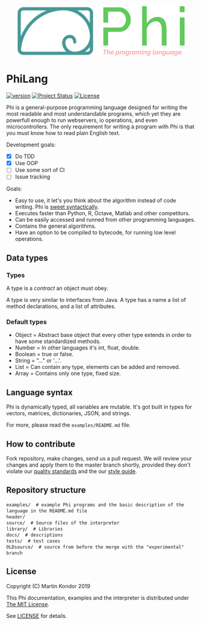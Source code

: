 <p align="center">
  <img src="https://github.com/MartinKondor/PhiLang/blob/master/docs/logo.png" width="450">
</p>

# PhiLang
[![version](https://img.shields.io/badge/version-2019.06-red.svg)](https://github.com/MartinKondor/PhiLang) [![Project Status](https://img.shields.io/badge/status-prototype-red.svg)](https://github.com/MartinKondor/PhiLang) [![License](https://img.shields.io/badge/license-MIT-green.svg)](https://github.com/MartinKondor/PhiLang/edit/master/LICENSE)

Phi is a general-purpose programming language designed for writing the most readable and most understandable programs, which yet they are powerfull enough to run webservers, io operations, and even microcontrollers. The only requirement for writing a program with Phi is that you must know how to read plain English text.

Development goals:

- [x] Do TDD
- [x] Use OOP
- [ ] Use some sort of CI
- [ ] Issue tracking

Goals:

* Easy to use, it let's you think about the algorithm instead of code writing. Phi is [sweet syntactically](https://en.wikipedia.org/wiki/Syntactic_sugar).
* Executes faster than Python, R, Octave, Matlab and other competitors.
* Can be easily accessed and runned from other programming languages.
* Contains the general algorithms.
* Have an option to be compiled to bytecode, for running low level operations.

## Data types

### Types

A type is a _contract_ an object must obey.

A type is very similar to interfaces from Java. A type has a name a list of method declarations, and a list of attributes.

### Default types

* Object = Abstract base object that every other type extends in order to have some standardized methods.
* Number = In other languages it's int, float, double.
* Boolean = true or false.
* String = "..." or '...'.
* List = Can contain any type, elements can be added and removed.
* Array = Contains only one type, fixed size.

## Language syntax

Phi is dynamically typed, all variables are mutable.
It's got built in types for vectors, matrices, dictionaries, JSON, and strings.

For more, please read the `examples/README.md` file.

## How to contribute

Fork repository, make changes, send us a pull request. We will review your changes and apply them to the master branch shortly, provided they don't violate our [quality standards](https://github.com/MartinKondor/PhiLang/blob/master/docs/CODE_OF_CONDUCT.md) and the our [style guide](https://github.com/MartinKondor/PhiLang/blob/master/docs/CODE_STYLE_GUIDE.md).

## Repository structure

```
examples/  # example Phi programs and the basic description of the language in the README.md file
header/
source/  # Source files of the interpreter
library/  # Libraries
docs/  # descriptions
tests/  # test cases
OLDsource/  # source from before the merge with the "experimental" branch
```

## License

Copyright (C) Martin Kondor 2019

This Phi documentation, examples and the interpreter is distributed under [The MIT License](http://www.opensource.org/licenses/MIT).

See [LICENSE](https://github.com/MartinKondor/PhiLang/blob/master/LICENSE) for details.
